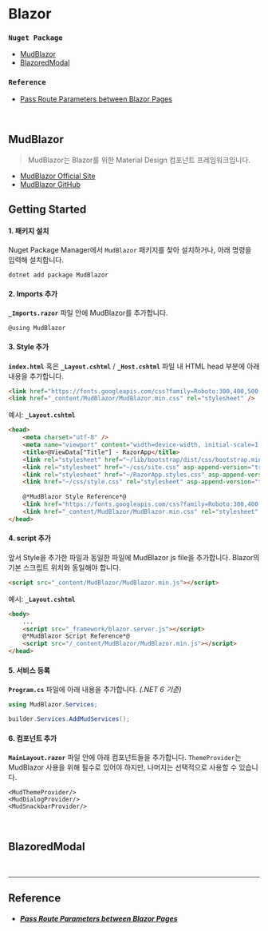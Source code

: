 # Blazor

### `Nuget Package`
- [MudBlazor](#mudblazor)
- [BlazoredModal](#blazoredmodal)

### `Reference`
- [Pass Route Parameters between Blazor Pages](#pass-route-parameters-between-blazor-pages)

<br>

## MudBlazor

> MudBlazor는 Blazor를 위한 Material Design 컴포넌트 프레임워크입니다.

- [MudBlazor Official Site](https://mudblazor.com/)  
- [MudBlazor GitHub](https://github.com/MudBlazor/MudBlazor)


## Getting Started

#### 1. 패키지 설치
Nuget Package Manager에서 `MudBlazor` 패키지를 찾아 설치하거나, 아래 명령을 입력해 설치합니다.
```
dotnet add package MudBlazor
```

#### 2. Imports 추가
**`_Imports.razor`** 파일 안에 MudBlazor를 추가합니다.
```cshtml
@using MudBlazor
```

#### 3. Style 추가
**`index.html`** 혹은 **`_Layout.cshtml`** / **`_Host.cshtml`** 파일 내 HTML head 부분에 아래 내용을 추가합니다.
```html
<link href="https://fonts.googleapis.com/css?family=Roboto:300,400,500,700&display=swap" rel="stylesheet" />
<link href="_content/MudBlazor/MudBlazor.min.css" rel="stylesheet" />
```

예시: **`_Layout.cshtml`**
```html
<head>
    <meta charset="utf-8" />
    <meta name="viewport" content="width=device-width, initial-scale=1.0" />
    <title>@ViewData["Title"] - RazorApp</title>
    <link rel="stylesheet" href="~/lib/bootstrap/dist/css/bootstrap.min.css" />
    <link rel="stylesheet" href="~/css/site.css" asp-append-version="true" />
    <link rel="stylesheet" href="~/RazorApp.styles.css" asp-append-version="true" />
    <link href="~/css/style.css" rel="stylesheet" asp-append-version="true" />
    
    @*MudBlazor Style Reference*@
    <link href="https://fonts.googleapis.com/css?family=Roboto:300,400,500,700&display=swap" rel="stylesheet" />
    <link href="_content/MudBlazor/MudBlazor.min.css" rel="stylesheet" />
</head>
```

#### 4. script 추가
앞서 Style을 추가한 파일과 동일한 파일에 MudBlazor js file을 추가합니다. Blazor의 기본 스크립트 위치와 동일해야 합니다.
```html
<script src="_content/MudBlazor/MudBlazor.min.js"></script>
```

예시: **`_Layout.cshtml`**
```html
<body>
    ...
    <script src="_framework/blazor.server.js"></script>
    @*MudBlazor Script Reference*@
    <script src="/_content/MudBlazor/MudBlazor.min.js"></script>
</head> 
```

#### 5. 서비스 등록
**`Program.cs`** 파일에 아래 내용을 추가합니다. _(.NET 6 기준)_
```csharp
using MudBlazor.Services;

builder.Services.AddMudServices();
```

#### 6. 컴포넌트 추가
**`MainLayout.razor`** 파일 안에 아래 컴포넌트들을 추가합니다. `ThemeProvider`는 MudBlazor 사용을 위해 필수로 있어야 하지만, 나머지는 선택적으로 사용할 수 있습니다.
```razor
<MudThemeProvider/>
<MudDialogProvider/>
<MudSnackbarProvider/>
```
<br/>


## BlazoredModal


<br/>

***

## Reference 

- ##### [Pass Route Parameters between Blazor Pages](https://wellsb.com/csharp/aspnet/pass-route-parameters-between-blazor-pages)

<br/>
